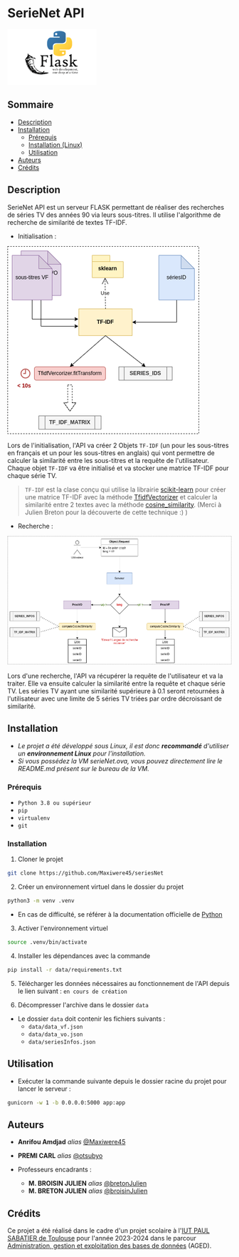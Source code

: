 # SerieNet API

<img src="data/autres/logo.png" alt="logo" width="200"/>

## Sommaire

- [Description](#description)
- [Installation](#installation)
  - [Prérequis](#prérequis)
  - [Installation (Linux)](#installation)
  - [Utilisation](#utilisation)
- [Auteurs](#auteurs)
- [Crédits](#crédits)

## Description

SerieNet API est un serveur FLASK permettant de réaliser des recherches de séries TV des années 90 via
leurs sous-titres. Il utilise l'algorithme de recherche de similarité de textes TF-IDF.

* Initialisation :

<img src="data/autres/TF-IDF.png" alt="initialisation"/>

Lors de l'initialisation, l'API va créer 2 Objets `TF-IDF` (un pour les sous-titres en français et un pour les sous-titres en anglais) 
qui vont permettre de calculer la similarité entre les sous-titres et la requête de l'utilisateur.
Chaque objet `TF-IDF` va être initialisé et va stocker une matrice TF-IDF pour chaque série TV.

> `TF-IDF` est la clase conçu qui utilise la librairie [scikit-learn](https://scikit-learn.org/stable/) pour créer une matrice TF-IDF avec la méthode 
> [TfidfVectorizer](https://scikit-learn.org/stable/modules/generated/sklearn.feature_extraction.text.TfidfVectorizer.html) et calculer la similarité 
> entre 2 textes avec la méthode [cosine_similarity](https://scikit-learn.org/stable/modules/generated/sklearn.metrics.pairwise.cosine_similarity.html). (Merci à Julien Breton pour la découverte de cette technique :) )

* Recherche :

<img src="data/autres/process.png" alt="recherche" width="981"/>

Lors d'une recherche, l'API va récupérer la requête de l'utilisateur et va la traiter. Elle va ensuite calculer la similarité entre la requête et chaque série TV. 
Les séries TV ayant une similarité supérieure à 0.1 seront retournées à l'utilisateur avec une limite de 5 séries TV triées par ordre décroissant de similarité.

## Installation

* *Le projet a été développé sous Linux, il est donc **recommandé** d'utiliser un **environnement Linux** pour l'installation.*
* *Si vous possédez la VM serieNet.ova, vous pouvez directement lire le README.md présent sur le bureau de la VM.*

### Prérequis

- `Python 3.8 ou supérieur`
- `pip`
- `virtualenv`
- `git`

### Installation

1. Cloner le projet

```bash
git clone https://github.com/Maxiwere45/seriesNet
```

2. Créer un environnement virtuel dans le dossier du projet

```bash
python3 -m venv .venv
```

* En cas de difficulté, se référer à la documentation officielle de [Python](https://packaging.python.org/en/latest/guides/installing-using-pip-and-virtual-environments/)

3. Activer l'environnement virtuel

```bash
source .venv/bin/activate
```

4. Installer les dépendances avec la commande 

```bash
pip install -r data/requirements.txt
```

5. Télécharger les données nécessaires au fonctionnement de l'API depuis le lien suivant : `en cours de création`

6. Décompresser l'archive dans le dossier `data`

* Le dossier `data` doit contenir les fichiers suivants :
  * `data/data_vf.json`
  * `data/data_vo.json`
  * `data/seriesInfos.json`

## Utilisation

* Exécuter la commande suivante depuis le dossier racine du projet pour lancer le serveur :

```bash
gunicorn -w 1 -b 0.0.0.0:5000 app:app
```

## Auteurs

* **Anrifou Amdjad** _alias_ [@Maxiwere45](https://github.com/Maxiwere45)
* **PREMI CARL** _alias_ [@otsubyo](https://github.com/otsubyo)

* Professeurs encadrants :
  * **M. BROISIN JULIEN** _alias_ [@bretonJulien](https://www.linkedin.com/in/jln-brtn/)
  * **M. BRETON JULIEN** _alias_ [@broisinJulien](https://www.linkedin.com/in/jbroisin/)

## Crédits

Ce projet a été réalisé dans le cadre d'un projet scolaire à l'[IUT PAUL SABATIER de Toulouse](https://iut.univ-tlse3.fr/) pour l'année 2023-2024 dans le
parcour [Administration, gestion et exploitation des bases de données](https://iut.univ-tlse3.fr/but-informatique-parcours-administration-gestion-et-exploitation-des-donnees-toulouse) (AGED).
